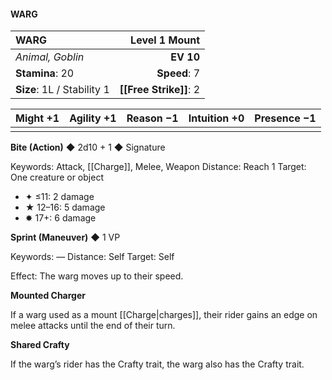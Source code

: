 #### WARG

| WARG                       |  **Level 1 Mount** |
| :------------------------- | -----------------: |
| *Animal, Goblin*           |          **EV 10** |
| **Stamina**: 20            |       **Speed**: 7 |
| **Size**: 1L / Stability 1 | **[[Free Strike]]**: 2 |

| **Might** +1 | **Agility** +1 | **Reason** −1 | **Intuition** +0 | **Presence** −1 |
| ------------ | -------------- | ------------- | ---------------- | --------------- |
|              |                |               |                  |                 |

**Bite (Action)** ◆ 2d10 + 1 ◆ Signature

Keywords: Attack, [[Charge]], Melee, Weapon
Distance: Reach 1
Target: One creature or object

- ✦ ≤11: 2 damage
- ★ 12–16: 5 damage
- ✸ 17+: 6 damage

**Sprint (Maneuver)** ◆ 1 VP

Keywords: —
Distance: Self
Target: Self

Effect: The warg moves up to their speed.

**Mounted Charger**

If a warg used as a mount [[Charge\|charges]], their rider gains an edge on melee attacks until the end of their turn.

**Shared Crafty**

If the warg’s rider has the Crafty trait, the warg also has the Crafty trait.
